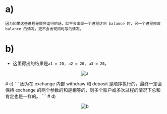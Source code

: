 # a)
```
因为如果这些进程是顺序运行的话，就不会出现一个进程访问 balance 时，另一个进程修改 balance 的情况，更不会出现同时写的情况。
```
# b)
- 这里得出的结果是`a1 = 20, a2 = 20, a3 = 20`。
<p align="center">
  <img src="https://github.com/Perry961002/Learning-notes-of-SICP/blob/master/Chap3/exercise/exe3.43/a.jpg" alt="a"/>
</p>
# c)
```
因为在 exchange 内部 withdraw 和 deposit 是顺序执行的，最终一定会保持 exchange 的两个参数的和是相等的，则多个账户或多次过程的情况下总和肯定也是一样的。
```
# d)
<p align="center">
  <img src="https://github.com/Perry961002/Learning-notes-of-SICP/blob/master/Chap3/exercise/exe3.43/b.jpg" alt="b"/>
</p>
